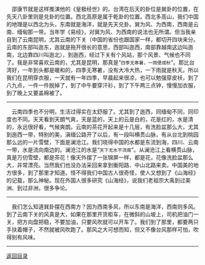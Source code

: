 &emsp;邵康节就是这样推演他的《皇极经世》的。台湾在后天的卦位是巽卦的位置，在先天八卦里则是兑卦的位置。西北高原是属于乾卦的位置。西北多高山，我们中国的地理是以西北为头，东南就是海洋，就是先天兑卦。巽为风、为西南，西南是云南、缅甸那一带。当年学《易经》，对巽为风、为西南的说法也无所谓。但当我亲自到了云南昆明，尤其云南的下关（中国的省份也跟国家一样，都切开四块来分。云南的东部叫迤东，迤就是拖开很长的意思，西部叫迤西，南部靠越南这边叫迤南，北边靠四川叫迤北），到迤西，经过下关有个风站，那个风景、气候也不同了。我是非常喜欢云南的，尤其是昆明，那真是“``四季无寒暑，一雨便成秋``”。那比台湾好，一年到头都是暖和的，四季无寒暑，没有大冷大热，一下雨就是秋天。所以我们在昆明穿衣服，一天就有一年四季，早晨起来很凉，也可以勉强穿皮袄，到了八九点，一件一件脱掉了，到了中午要穿汗衫，到了下午两三点钟，慢慢加衣服，到了晚上又要盖棉被了。
___
&emsp;云南四季也不分明，生活过得实在太舒服了。尤其到了迤西，同缅甸不同，同印度也不同。天天看到天朗气爽，天是蓝的，天上的云是白的，花是红的，水是清的，永远很好看，气候爽朗。云南的茶花开起来是十几层，有洗脸盆那么大，尤其到迤西一带，特别的美，滇缅公路开了以后，有一段叫横贯山脉，有从台北到桃园那么远的一片雪壁，下面是澜沧江。我们晓得中国的水都是东流到海，四川、云南一带，水是流向南边的。澜沧江的水是“``天下无水不流南``”。从澜沧江上看横贯山脉，真是万仞雪壁，都是茶花！像天外摆了一张锦屏一样，都是花，花像洗脸盆那么大，非常漂亮。当然我们也没办法采回来拿到衡阳路、中山北路来卖。中国美的地方很多，到了那里才知道。怪不得我们中国古人很奇怪，使人又想到了《山海经》的记载，那么神秘。现在外国人很多研究《山海经》，说我们老祖宗大禹到过美洲、到过非洲，很多争论。
___
&emsp;我们怎么知道巽卦摆在西南方？因为西南多风，所以东南是海洋，西南则多风。到了云南下关的风真是大，如果在那里开货柜车，在微斜的山坡上，司机把油门一关，把方向盘把稳，不要加油，只要风吹就可以开车了。我们到了那里，都要两只手扶着帽子，不然就被风吹跑了。那风之大可想而知，但又不像台风那样可怕，吹得别有风味。
___
[返回目录](../../../master/README.md#目录)